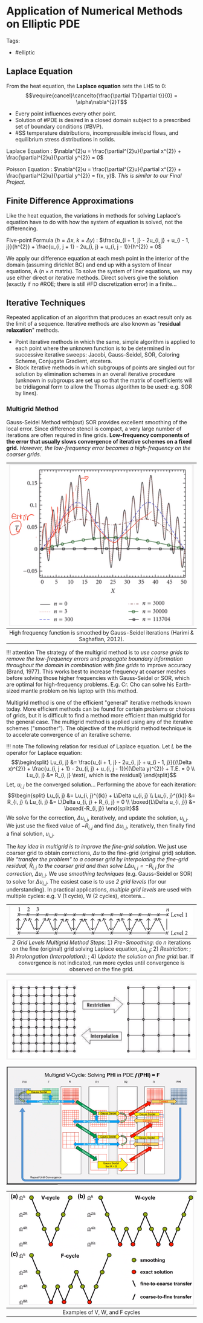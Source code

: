 # Application of Numerical Methods on Elliptic PDE

Tags:
- #elliptic

## Laplace Equation
From the heat equation, the **Laplace equation** sets the LHS to $0$: $$\require{cancel}\cancelto{\frac{\partial T}{\partial t}}{0} = \alpha\nabla^{2}T$$

- Every point influences every other point.
- Solution of #PDE is desired in a closed domain subject to a prescribed set of boundary conditions (#BVP).
- #SS temperature distributions, incompressible inviscid flows, and equilibrium stress distributions in solids.

Laplace Equation
: $\nabla^{2}u = \frac{\partial^{2}u}{\partial x^{2}} + \frac{\partial^{2}u}{\partial y^{2}} = 0$

Poisson Equation
: $\nabla^{2}u = \frac{\partial^{2}u}{\partial x^{2}} + \frac{\partial^{2}u}{\partial y^{2}} = f(x, y)$. _This is similar to our Final Project._


## Finite Difference Approximations
Like the heat equation, the variations in methods for solving Laplace's equation have to do with how the system of equation is solved, not the differencing.

Five-point Formula ($h = \Delta x$, $k = \Delta y$)
: $\frac{u_{i + 1, j} - 2u_{i, j} + u_{i - 1, j}}{h^{2}} + \frac{u_{i, j + 1} - 2u_{i, j} + u_{i, j - 1}}{h^{2}} = 0$

We apply our difference equation at each mesh point in the interior of the domain (assuming dirichlet BC) and end up with a system of linear equations, A ($n \times n$ matrix).
To solve the system of liner equations, we may use either direct or iterative methods.
Direct solvers give the solution (exactly if no #ROE; there is still #FD discretization error) in a finite...

## Iterative Techniques
Repeated application of an algorithm that produces an exact result only as the limit of a sequence. Iterative methods are also known as "**residual relaxation**" methods.

- Point iterative methods in which the same, simple algorithm is applied to each point where the unknown function is to be determined in successive iterative sweeps: Jacobi, Gauss-Seidel, SOR, Coloring Scheme, Conjugate Gradient, etcetera.
- Block iterative methods in which subgroups of points are singled out for solution by elimination schemes in an overall iterative procedure (unknown in subgroups are set up so that the matrix of coefficients will be tridiagonal form to allow the Thomas algorithm to be used: e.g. SOR by lines).

### Multigrid Method
Gauss-Seidel Method with(out) SOR provides excellent smoothing of the local error.
Since difference stencil is compact, a very large number of iterations are often required in fine grids.
**Low-frequency components of the error that usually slows convergence of iterative schemes on a fixed grid.**
_However, the low-frequency error becomes a high-frequency on the coarser grids._

| ![](../../../attachments/engr-704-001-partial-differential-equations/multigrid_method_211203_182914_EST.png) |
|:--:|
| High frequency function is smoothed by Gauss-Seidel iterations (Harimi & Saghafian, 2012). |

!!! attention
    The strategy of the multigrid method is to _use coarse grids to remove the low-frequency errors_ and _propagate boundary information throughout the domain in combination with fine grids_ to improve accuracy (Brand, 1977).
    This works best to increase frequency at coarser meshes before solving those higher frequencies with Gauss-Seidel or SOR, which are optimal for high-frequency problems.
    E.g. Cr. Cho can solve his Earth-sized mantle problem on his laptop with this method.

Multigrid method is one of the efficient "general" iterative methods known today.
More efficient methods can be found for certain problems or choices of grids, but it is difficult to find a method more efficient than multigrid for the general case.
The multigrid method is applied using any of the iterative schemes ("smoother").
The objective of the multigrid method technique is to accelerate convergence of an iterative scheme.

!!! note The following relation for residual of Laplace equation.
    Let $L$ be the operator for Laplace equation:
    $$\begin{split}
    Lu_{i, j} &= \frac{u_{i + 1, j} - 2u_{i, j} + u_{i - 1, j}}{(\Delta x)^{2}} + \frac{u_{i, j + 1} - 2u_{i, j} + u_{i, j - 1}}{(\Delta y)^{2}} + T.E. = 0 \\
    Lu_{i, j} &= R_{i, j} \text{, which is the residual}
    \end{split}$$
    Let, $u_{i, j}$ be the converged solution...
    Performing the above for each iteration:
    $$\begin{split}
    Lu_{i, j} &= Lu_{i, j}^{(k)} + L\Delta u_{i, j} \\
    Lu_{i, j}^{(k)} &= R_{i, j} \\
    Lu_{i, j} &= L\Delta u_{i, j} + R_{i, j} = 0 \\
    \boxed{L\Delta u_{i, j}} &= \boxed{-R_{i, j}}
    \end{split}$$
    We solve for the correction, $\Delta u_{i, j}$, iteratively, and update the solution, $u_{i, j}$.
    We just use the fixed value of $-R_{i, j}$ and find $\Delta u_{i, j}$, iteratively, then finally find a final solution, $u_{i, j}$.

The *key idea in multigrid is to improve the fine-grid solution*.
We just use coarser grid to obtain corrections, $\Delta u$ to the fine-grid (original grid) solution.
_We "transfer the problem" to a coarser grid by interpolating the fine-grid residual, $R_{i, j}$ to the coarser grid and then solve $L\Delta u_{i, j} = -R_{i, j}$ for the correction, $\Delta u_{i, j}$._
We use *smoothing techniques* (e.g. Gauss-Seidel or SOR) to solve for $\Delta u_{i, j}$.
The easiest case is to use *2 grid levels* (for our understanding).
In practical applications, *multiple grid levels* are used with multiple cycles: e.g. V (1 cycle), W (2 cycles), etcetera...

| ![](../../../attachments/engr-704-001-partial-differential-equations/multigrid_method_2d_211203_185035_EST.png) |
|:--:|
| *2 Grid Levels Multigrid Method Steps*: 1) _Pre-Smoothing_: do $n$ iterations on the fine (original) grid solving Laplace equation, $Lu_{i, j}$; 2) _Restriction_: ; 3) _Prolongation (Interpolation)_: ; 4) _Update the solution on fine grid_: bar. If convergence is not indicated, run more cycles until convergence is observed on the fine grid. |

![](../../../attachments/engr-704-001-partial-differential-equations/multigrid_method_2d_outlined_211203_185416_EST.png)

![](../../../attachments/engr-704-001-partial-differential-equations/multigrid_method_2d_explained_211203_185444_EST.png)

| ![](../../../attachments/engr-704-001-partial-differential-equations/multigrid_method_cycles_211203_185523_EST.png) |
|:--:|
| Examples of V, W, and F cycles |